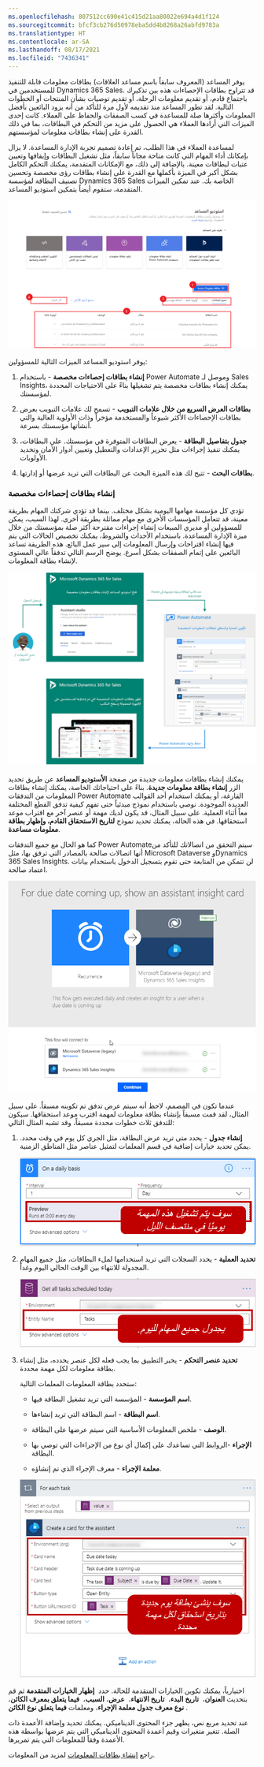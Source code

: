 ```yaml
---
ms.openlocfilehash: 807512cc690e41c415d21aa80022e694a4d1f124
ms.sourcegitcommit: bfcf3cb276d50978eba5dd4b8268a26abfd9783a
ms.translationtype: HT
ms.contentlocale: ar-SA
ms.lasthandoff: 08/17/2021
ms.locfileid: "7436341"
---
```

يوفر المساعد (المعروف سابقاً باسم مساعد العلاقات) بطاقات معلومات قابلة للتنفيذ للمستخدمين في Dynamics 365 Sales. قد تتراوح بطاقات الإحصاءات هذه بين تذكيرك باجتماع قادم، أو تقديم معلومات الرحلة، أو تقديم توصيات بشأن المنتجات أو الخطوات التالية. لقد تطور المساعد منذ تقديمه لأول مرة للتأكد من أنه يزود البائعين بأفضل المعلومات وأكثرها صلة للمساعدة في كسب الصفقات والحفاظ على العملاء. كانت إحدى الميزات التي أرادها العملاء هي الحصول على مزيد من التحكم في البطاقات، بما في ذلك القدرة على إنشاء بطاقات معلومات لمؤسستهم.

لمساعدة العملاء في هذا الطلب، تم إعادة تصميم تجربة الإدارة المساعدة. لا يزال بإمكانك أداء المهام التي كانت متاحة مجاناً سابقاً، مثل تشغيل البطاقات وإيقافها وتعيين عتبات لبطاقات معينة. بالإضافة إلى ذلك، مع الإمكانات المتقدمة، يمكنك التحكم الكامل بشكل أكبر في الميزة بأكملها مع القدرة على إنشاء بطاقات رؤى مخصصة وتحسين تصنيف البطاقة لمؤسسة Dynamics 365 Sales الخاصة بك. عند تمكين الميزات المتقدمة، ستقوم أيضاً بتمكين استوديو المساعد.

![استوديو مساعد مع مناطق مرقمة من الشاشة تتوافق مع الميزات الموجودة في القائمة التالية.](../media/csi-2-01.png)

يوفر استوديو المساعد الميزات التالية للمسؤولين:

1.  **إنشاء بطاقات إحصاءات مخصصة** - باستخدام Power Automate وموصل لـ Sales Insights، يمكنك إنشاء بطاقات مخصصة يتم تشغيلها بناءً على الاحتياجات المحددة لمؤسستك.

2.  **بطاقات العرض السريع من خلال علامات التبويب** - تسمح لك علامات التبويب بعرض بطاقات الإحصاءات الأكثر شيوعاً والمستخدمة مؤخراً وذات الأولوية العالية والتي أنشأتها مؤسستك بسرعة.

3.  **جدول بتفاصيل البطاقة** - يعرض البطاقات المتوفرة في مؤسستك. على البطاقات، يمكنك تنفيذ إجراءات مثل تحرير الإعدادات والتعطيل وتعيين أدوار الأمان وتحديد الأولويات.

4.  **بطاقات البحث** - تتيح لك هذه الميزة البحث عن البطاقات التي تريد عرضها أو إدارتها.

### <a name="create-custom-insight-cards"></a>إنشاء بطاقات إحصاءات مخصصة

تؤدي كل مؤسسة مهامها اليومية بشكل مختلف. بينما قد تؤدي شركتك المهام بطريقة معينة، قد تتعامل المؤسسات الأخرى مع مهام مماثلة بطريقة أخرى. لهذا السبب، يمكن للمسؤولين أو مديري المبيعات إنشاء إجراءات مقترحة أكثر صلة بمؤسستك من خلال ميزة الإدارة المساعدة. باستخدام الأحداث والشروط، يمكنك تخصيص الحالات التي يتم فيها إنشاء اقتراحات وإرسال المعلومات إلى سير عمل البائع. هذه الطريقة تساعد البائعين على إتمام الصفقات بشكل أسرع. يوضح الرسم التالي تدفقاً عالي المستوى لإنشاء بطاقة المعلومات.

![تدفق بطاقات المعلومات المخصصة الذي بدأه المسؤول أو مدير المبيعات، قم بتسجيل الدخول، ثم افتح Assistant studio، وحدد قالب البطاقة وأعد التوجيه إلى Power Automate، ثم احفظ واخرج، وارجع إلى Dynamics 365 for Sales. يتم عرض بطاقات المعلومات المخصصة التي تم إنشاؤها للمستخدمين على الأجهزة المحمولة وسطح المكتب.](../media/csi-2-02.png)

يمكنك إنشاء بطاقات معلومات جديدة من صفحة **الأستوديو المساعد** عن طريق تحديد الزر **إنشاء بطاقة معلومات جديدة**. بناءً على احتياجاتك الخاصة، يمكنك إنشاء بطاقات المعلومات من التدفقات Power Automate الفارغة، أو يمكنك استخدام أحد القوالب العديدة الموجودة. نوصي باستخدام نموذج مبدئياً حتى تفهم كيفية تدفق القطع المختلفة معاً أثناء العملية. على سبيل المثال، قد يكون لديك مهمة أو عنصر آخر مع اقتراب موعد استحقاقها. في هذه الحالة، يمكنك تحديد نموذج **لتاريخ الاستحقاق القادم، وإظهار بطاقة معلومات مساعدة**.

كما هو الحال مع جميع التدفقات Power Automateسيتم التحقق من اتصالاتك للتأكد من أنها اتصالات صالحة بالمصادر التي ترفق بها، مثل Microsoft Dataverse وDynamics 365 Sales Insights. لن تتمكن من المتابعة حتى تقوم بتسجيل الدخول باستخدام بيانات اعتماد صالحة.

![يظهر التدفقPower Automate "لتاريخ الاستحقاق القادم، أظهر بطاقة معلومات مساعدة" ومربع حوار لتسجيل الدخول إلى Datavers و Dynamics 365 Sales Insights.](../media/csi-2-03.png)

عندما تكون في المصمم، لاحظ أنه سيتم عرض تدفق تم تكوينه مسبقاً. على سبيل المثال، لقد قمت مسبقاً بإنشاء بطاقة معلومات لمهمة اقترب موعد استحقاقها. سيكون للتدفق ثلاث خطوات محددة مسبقاً، وقد تشبه المثال التالي:

1.  **إنشاء جدول** - يحدد متى تريد عرض البطاقة، مثل الجري كل يوم في وقت محدد. يمكن تحديد خيارات إضافية في قسم المعلمات لتمثيل عناصر مثل المناطق الزمنية.

    ![قم بإنشاء جدول يعرض الفاصل الزمني مضبوطاً على 1، وتعيين التكرار على اليوم، ومعاينة "يتم تشغيله في 0:00 كل يوم" والذي يتم تشغيله يومياً في منتصف الليل.](../media/csi-2-04.png)

2.  **تحديد العملية** - يحدد السجلات التي تريد استخدامها لملء البطاقات، مثل جميع المهام المجدولة للانتهاء بين الوقت الحالي اليوم وغداً.

    ![تُظهر عملية التعريف تعيين اسم الجدول على المهام. يحصل على جميع المهام المجدولة لهذا اليوم.](../media/csi-2-05.png)

3.  **تحديد عنصر التحكم** - يخبر التطبيق بما يجب فعله لكل عنصر يحدده، مثل إنشاء بطاقة معلومات لكل مهمة محددة.

    ستحدد بطاقة المعلومات المعلمات التالية:

       -   **اسم المؤسسة** - المؤسسة التي تريد تشغيل البطاقة فيها.

       -   **اسم البطاقة** - اسم البطاقة التي تريد إنشاءها.

       -   **الوصف** - ملخص المعلومات الأساسية التي سيتم عرضها على البطاقة.

       -   **الإجراء** -الروابط التي تساعدك على إكمال أي نوع من الإجراءات التي توصي بها البطاقة.

       -   **معلمة الإجراء** - معرف الإجراء الذي تم إنشاؤه.

    ![يُظهر عنصر التحكم في تحديد إنشاء بطاقة لعرض التحرير المساعد مليئاً بالقيم. إنشاء بطاقة تاريخ استحقاق اليوم جديدة لكل مهمة محددة.](../media/csi-2-06.png)

اختيارياً، يمكنك تكوين الخيارات المتقدمة للحالة.
حدد  **إظهار الخيارات المتقدمة** ثم قم بتحديث **العنوان**،  **تاريخ البدء**،  **تاريخ الانتهاء**،  **عرض**، **السبب**،  **فيما يتعلق بمعرف الكائن**،  **نوع معرف جدول معلمة الإجراء**، ومعلمات **فيما يتعلق نوع الكائن**.

عند تحديد مربع نص، يظهر جزء المحتوى الديناميكي. يمكنك تحديد وإضافة الأعمدة ذات الصلة. تتغير متغيرات وقيم أعمدة المحتوى الديناميكي التي يتم عرضها بواسطة هذه الأعمدة وفقاً للمعلومات التي يتم تمريرها.

راجع [إنشاء بطاقات المعلومات](/dynamics365/ai/sales/create-insight-cards-flow/?azure-portal=true) لمزيد من المعلومات.

